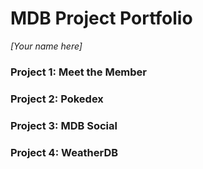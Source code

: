 # MDB Project Portfolio
_[Your name here]_

### Project 1: Meet the Member

### Project 2: Pokedex

### Project 3: MDB Social

### Project 4: WeatherDB
